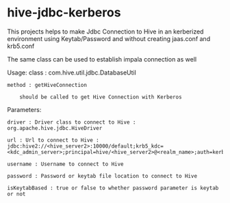 # hive-jdbc-kerberos
This projects helps to make Jdbc Connection to Hive in an kerberized environment using Keytab/Password and without creating jaas.conf and krb5.conf

The same class can be used to establish impala connection as well



Usage: 
	class : com.hive.util.jdbc.DatabaseUtil
	
	method : getHiveConnection 
	
		should be called to get Hive Connection with Kerberos
		
Parameters:

	driver : Driver class to connect to Hive : org.apache.hive.jdbc.HiveDriver
	
	url : Url to connect to Hive : jdbc:hive2://<hive_server2>:10000/default;krb5_kdc=<kdc_admin_server>;principal=hive/<hive_server2>@<realm_name>;auth=kerberos;kerberosAuthType=fromSubject
	
	username : Username to connect to Hive
	
	password : Password or keytab file location to connect to Hive
	
	isKeytabBased : true or false to whether password parameter is keytab or not
